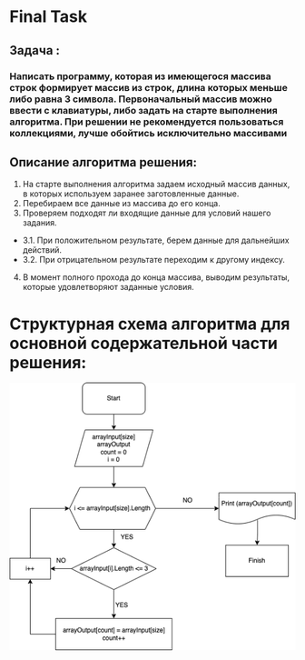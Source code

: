 # Final Task
## Задача : 
### Написать программу, которая из имеющегося массива строк формирует массив из строк, длина которых меньше либо равна 3 символа. Первоначальный массив можно ввести с клавиатуры, либо задать на старте выполнения алгоритма. При решении не рекомендуется пользоваться коллекциями, лучше обойтись исключительно массивами

## Описание алгоритма решения:
1. На старте выполнения алгоритма задаем исходный массив данных, в которых используем заранее заготовленные данные.
2. Перебираем все данные из массива до его конца. 
3.	Проверяем подходят ли входящие данные для условий нашего задания.

- 3.1. При положительном результате, берем данные для дальнейших действий. 
- 3.2. При отрицательном результате переходим к другому индексу.
4.	В момент полного прохода до конца массива, выводим результаты, которые удовлетворяют заданные условия.

# Структурная схема алгоритма для основной содержательной части решения:
![Наша блок-схема!](Flowchart.png)